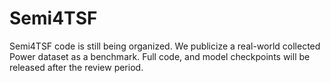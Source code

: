 # Semi4TSF
Semi4TSF code is still being organized. We publicize a real-world collected Power dataset as a benchmark. Full code, and model checkpoints will be released after the review period.
